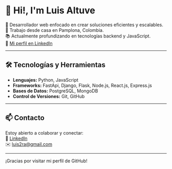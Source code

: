 <!--
**luis2ra/luis2ra** is a ✨ _special_ ✨ repository because its `README.md` (this file) appears on your GitHub profile.

Here are some ideas to get you started:

- 🔭 I’m currently working on ...
- 🌱 I’m currently learning ...
- 👯 I’m looking to collaborate on ...
- 🤔 I’m looking for help with ...
- 💬 Ask me about ...
- 📫 How to reach me: ...
- 😄 Pronouns: ...
- ⚡ Fun fact: ...
-->

# 👋 Hi!, I'm Luis Altuve

🎯 Desarrollador web enfocado en crear soluciones eficientes y escalables.  
📍 Trabajo desde casa en Pamplona, Colombia.  
📚 Actualmente profundizando en tecnologías backend y JavaScript.  
🔗 [Mi perfil en LinkedIn](https://www.linkedin.com/in/luis-altuve)

---

## 🛠️ Tecnologías y Herramientas

- **Lenguajes:** Python, JavaScript  
- **Frameworks:** FastApi, Django, Flask, Node.js, React.js, Express.js  
- **Bases de Datos:** PostgreSQL, MongoDB  
- **Control de Versiones:** Git, GitHub  

---

## 📫 Contacto

Estoy abierto a colaborar y conectar:  
🔗 [LinkedIn](https://www.linkedin.com/in/luis-altuve)  
✉️ luis2ra@gmail.com

---

¡Gracias por visitar mi perfil de GitHub!
